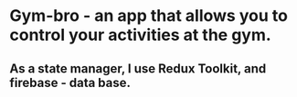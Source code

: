 # Gym-bro - an app that allows you to control your activities at the gym.

## As a state manager, I use Redux Toolkit, and firebase - data base.